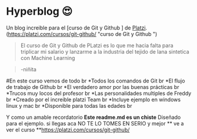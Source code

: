 # Hyperblog 😍
Un blog increible para el [curso de Git y Github ] de [Platzi](http://platzi.com/ "Platzi").(https://platzi.com/cursos/git-github/ "curso de Git y Github ")
>El curso de Git y Github  de PLatzi es lo que me hacia  falta para triplicar mi salario y lanzarme a la industria del tejido de lana sintetica con Machine Learning

>-niñita

#En este curso vemos de todo br
*Todos los comandos de Git br
*El flujo de trabajo de Github br
*El verdadero amor por las buenas prácticas br 
*Trucos muy locos del profesor br
*Las personalidades multiples de Freddy br
*Creado por el increible platzi Team br
*Incluye ejemplo en windows linux y mac br
*Disponible para todas las edades br

Y como un amable recordatorio  **Este readme.md es un chiste** Diseñado para el ejemplo. si llegas aca NO TE LO TOMES EN SERIO y mejor ** ve a ver el curso **https://platzi.com/cursos/git-github/   